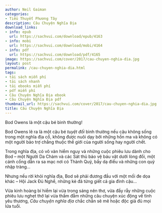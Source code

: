 ```yaml
---
author: Neil Gaiman
categories:
- Tiểu Thuyết Phương Tây
description: Câu Chuyện Nghĩa Địa
download_links:
- info: epub
  url: https://sachvui.com/download/epub/4163
- info: mobi
  url: https://sachvui.com/download/mobi/4164
- info: pdf
  url: https://sachvui.com/download/pdf/4165
image: https://sachvui.com/cover/2017/cau-chuyen-nghia-dia.jpg
layout: post
permalink: /cau-chuyen-nghia-dia.html
tags:
- tải sách miễn phí
- tải sách nhanh
- tải ebooks miễn phí
- pdf miễn phí
- Câu Chuyện Nghĩa Địa ebook
- Câu Chuyện Nghĩa Địa pdf
thumbnail_url: https://sachvui.com/cover/2017/cau-chuyen-nghia-dia.jpg
title: Câu Chuyện Nghĩa Địa
---
```


 <div class="item-desc text-justify"> <p>Bod Owens là một cậu bé bình thường!</p><p>Bod Owens lẽ ra là một cậu bé <em>tuyệt đối</em> bình thường nếu cậu không sống trong một nghĩa địa cổ, không được nuôi dạy bởi những hồn ma và không có một người bảo trợ chẳng thuộc thế giới của người sống hay người chết.</p><p>Trong nghĩa địa, có vô vàn hiểm nguy và những cuộc phiêu lưu dành cho Bod – một Người Da Chàm và các Sát thủ bảo vệ báu vật dưới lòng đồi, một cánh cổng dẫn ra sa mạc nơi có Thành Quỷ, bầy dạ điểu và những con quỷ nhập tràng…</p><p>Nhưng nếu rời khỏi nghĩa địa, Bod sẽ phải đương đầu với một mối đe dọa khác – Hội Jack Đủ Nghề, những kẻ đã từng giết cả gia đình cậu…</p><p>Vừa kinh hoàng bí hiểm lại vừa trong sáng nên thơ, vừa đầy rẫy những cuộc phiêu lưu nghẹt thở lại vừa thấm đẫm những câu chuyện xúc động về tình yêu thương, <em>Câu chuyện nghĩa địa</em> chắc chắn sẽ mê hoặc độc giả đủ mọi lứa tuổi.</p> </div>